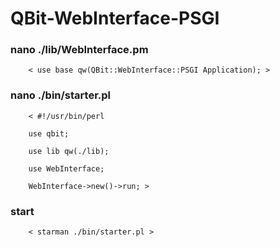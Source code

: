 # QBit-WebInterface-PSGI

### nano ./lib/WebInterface.pm
        < use base qw(QBit::WebInterface::PSGI Application); >

### nano ./bin/starter.pl
        < #!/usr/bin/perl 

        use qbit; 

        use lib qw(./lib);

        use WebInterface;

        WebInterface->new()->run; >
        
### start

        < starman ./bin/starter.pl >
